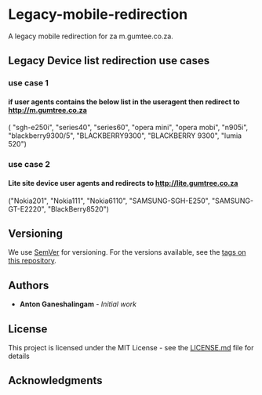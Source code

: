 # Legacy-mobile-redirection

A legacy mobile redirection for za m.gumtee.co.za. 

## Legacy Device list redirection use cases

### use case 1
#### if user agents contains the below list in the useragent then redirect to http://m.gumtree.co.za
 ( "sgh-e250i", "series40", "series60",
 "opera mini", "opera mobi", "n905i", "blackberry9300/5", "BLACKBERRY9300", "BLACKBERRY 9300", "lumia 520")

### use case 2
#### Lite site device user agents and redirects to http://lite.gumtree.co.za
("Nokia201", "Nokia111", "Nokia6110", "SAMSUNG-SGH-E250", "SAMSUNG-GT-E2220", "BlackBerry8520")



## Versioning

We use [SemVer](http://semver.org/) for versioning. For the versions available, see the [tags on this repository](https://github.com/your/project/tags). 

## Authors

* **Anton Ganeshalingam** - *Initial work* 



## License

This project is licensed under the MIT License - see the [LICENSE.md](LICENSE.md) file for details

## Acknowledgments


